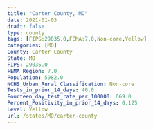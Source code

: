 ```yaml
---
title: "Carter County, MO"
date: 2021-01-03
draft: false
type: county
tags: [FIPS:29035.0,FEMA:7.0,Non-core,Yellow]
categories: [MO]
County: Carter County
State: MO
FIPS: 29035.0
FEMA_Region: 7.0
Population: 5982.0
NCHS_Urban_Rural_Classification: Non-core
Tests_in_prior_14_days: 40.0
Fourteen_day_test_rate_per_100000: 669.0
Percent_Positivity_in_prior_14_days: 0.125
Level: Yellow
url: /states/MO/carter-county
---
```



